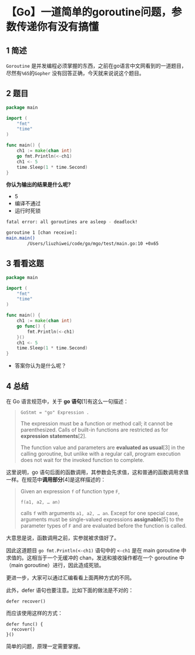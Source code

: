 # 【Go】一道简单的goroutine问题，参数传递你有没有搞懂


<!--more-->

## 1 简述
`Goroutine` 是并发编程必须掌握的东西，之前在go语言中文网看到的一道题目，尽然有`%65`的`Gopher` 没有回答正确，今天就来说说这个题目。
## 2 题目

```go
package main

import (
	"fmt"
	"time"
)

func main() {
	ch1 := make(chan int)
	go fmt.Println(<-ch1)
	ch1 <- 5
	time.Sleep(1 * time.Second)
}
```
**你认为输出的结果是什么呢?**
- 5
- 编译不通过
- 运行时死锁
```bash
fatal error: all goroutines are asleep - deadlock!

goroutine 1 [chan receive]:
main.main()
        /Users/liuzhiwei/code/go/mgo/test/main.go:10 +0x65
```
## 3 看看这题
```go
package main

import (
	"fmt"
	"time"
)

func main() {
	ch1 := make(chan int)
	go func() {
		fmt.Println(<-ch1)
	}()
	ch1 <- 5
	time.Sleep(1 * time.Second)
}
```
- 答案你认为是什么呢？

## 4 总结
在 Go 语言规范中，关于 **go 语句**[1]有这么一句描述：

> ```
> GoStmt = "go" Expression .
> ```
>
> The expression must be a function or method call; it cannot be parenthesized. Calls of built-in functions are restricted as for **expression statements**[2].
>
> The function value and parameters are **evaluated as usual**[3] in the calling goroutine, but unlike with a regular call, program execution does not wait for the invoked function to complete.

这里说明，go 语句后面的函数调用，其参数会先求值，这和普通的函数调用求值一样。在规范中**调用部分**[4]是这样描述的：

> Given an expression `f` of function type `F`,
>
> ```
> f(a1, a2, … an)
> ```
>
> calls `f` with arguments `a1, a2, … an`. Except for one special case, arguments must be single-valued expressions **assignable**[5] to the parameter types of `F` and are evaluated before the function is called.

大意思是说，函数调用之前，实参就被求值好了。

因此这道题目 `go fmt.Println(<-ch1)` 语句中的 `<-ch1` 是在 main goroutine 中求值的。这相当于一个无缓冲的 chan，发送和接收操作都在一个 goroutine 中（main goroutine）进行，因此造成死锁。

更进一步，大家可以通过汇编看看上面两种方式的不同。

此外，defer 语句也要注意。比如下面的做法是不对的：

```
defer recover()
```

而应该使用这样的方式：

```
defer func() {
  recover()
}()
```
简单的问题，原理一定需要掌握。
